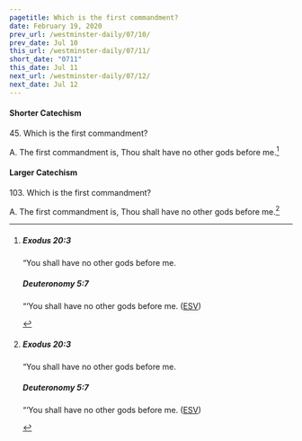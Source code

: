 ```yaml
---
pagetitle: Which is the first commandment?
date: February 19, 2020
prev_url: /westminster-daily/07/10/
prev_date: Jul 10
this_url: /westminster-daily/07/11/
short_date: "0711"
this_date: Jul 11
next_url: /westminster-daily/07/12/
next_date: Jul 12
---
```


#### Shorter Catechism

<span class="q">45.</span> Which is the first commandment?

<span class="q">A.</span> The first commandment is, Thou shalt have no other gods before me.[^fnref:wsc1]


[^fnref:wsc1]: <div class="esv"><h5>Exodus 20:3</h5> <div class="esv-text"><p id="p02020003.01-1">&#8220;You shall have no other gods before me.</p> </div><h5>Deuteronomy 5:7</h5> <div class="esv-text"><p id="p05005007.01-2">&#8220;&#8216;You shall have no other gods before me.  (<a href="http://www.esv.org" class="copyright">ESV</a>)</p> </div> </div>


#### Larger Catechism

<span class="q">103.</span> Which is the first commandment?

<span class="q">A.</span> The first commandment is, Thou shall have no other gods before me.[^fnref:wlc1]


[^fnref:wlc1]: <div class="esv"><h5>Exodus 20:3</h5> <div class="esv-text"><p id="p02020003.01-1">&#8220;You shall have no other gods before me.</p> </div><h5>Deuteronomy 5:7</h5> <div class="esv-text"><p id="p05005007.01-2">&#8220;&#8216;You shall have no other gods before me.  (<a href="http://www.esv.org" class="copyright">ESV</a>)</p> </div> </div>

